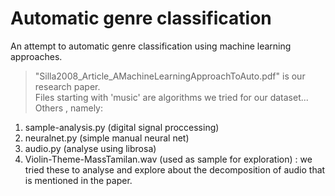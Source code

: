 # **Automatic genre classification**
An attempt to automatic genre classification using machine learning approaches. 

> "Silla2008_Article_AMachineLearningApproachToAuto.pdf" is our research paper.  
> Files starting with 'music' are algorithms we tried for our dataset...
> Others , namely:
  1. sample-analysis.py (digital signal proccessing)
  2. neuralnet.py (simple manual neural net)
  3. audio.py (analyse using librosa)
  4. Violin-Theme-MassTamilan.wav (used as sample for exploration)
: we tried these to analyse and explore about the decomposition of audio that is mentioned in the paper.
